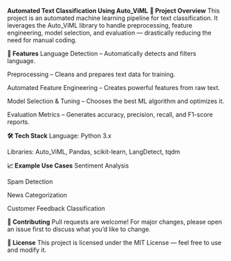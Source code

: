 ****Automated Text Classification Using Auto_ViML****
**📌 Project Overview**
This project is an automated machine learning pipeline for text classification. It leverages the Auto_ViML library to handle preprocessing, feature engineering, model selection, and evaluation — drastically reducing the need for manual coding.

**📂 Features**
Language Detection – Automatically detects and filters language.

Preprocessing – Cleans and prepares text data for training.

Automated Feature Engineering – Creates powerful features from raw text.

Model Selection & Tuning – Chooses the best ML algorithm and optimizes it.

Evaluation Metrics – Generates accuracy, precision, recall, and F1-score reports.

**🛠 Tech Stack**
Language: Python 3.x

Libraries: Auto_ViML, Pandas, scikit-learn, LangDetect, tqdm

**📈 Example Use Cases**
Sentiment Analysis

Spam Detection

News Categorization

Customer Feedback Classification

**🤝 Contributing**
Pull requests are welcome! For major changes, please open an issue first to discuss what you’d like to change.

**📜 License**
This project is licensed under the MIT License — feel free to use and modify it.
